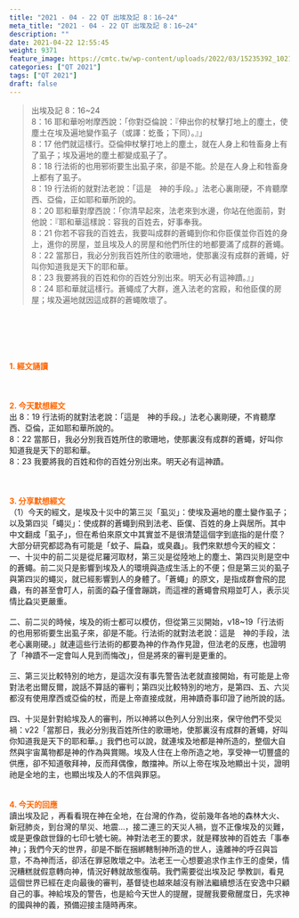 ```yaml
---
title: "2021 - 04 - 22 QT 出埃及記 8：16~24"
meta_title: "2021 - 04 - 22 QT 出埃及記 8：16~24"
description: ""
date: 2021-04-22 12:55:45
weight: 9371
feature_image: https://cmtc.tw/wp-content/uploads/2022/03/15235392_10211799862337740_180693556567566654_o-1.webp
categories: ["QT 2021"]
tags: ["QT 2021"]
draft: false
---
```


<blockquote>出埃及記 8：16~24<br />
8：16 耶和華吩咐摩西說：「你對亞倫說：『伸出你的杖擊打地上的塵土，使塵土在埃及遍地變作虱子（或譯：虼蚤；下同）。』」<br />
8：17 他們就這樣行。亞倫伸杖擊打地上的塵土，就在人身上和牲畜身上有了虱子；埃及遍地的塵土都變成虱子了。<br />
8：18 行法術的也用邪術要生出虱子來，卻是不能。於是在人身上和牲畜身上都有了虱子。<br />
8：19 行法術的就對法老說：「這是　神的手段。」法老心裏剛硬，不肯聽摩西、亞倫，正如耶和華所說的。<br />
8：20 耶和華對摩西說：「你清早起來，法老來到水邊，你站在他面前，對他說：『耶和華這樣說：容我的百姓去，好事奉我。<br />
8：21 你若不容我的百姓去，我要叫成群的蒼蠅到你和你臣僕並你百姓的身上，進你的房屋，並且埃及人的房屋和他們所住的地都要滿了成群的蒼蠅。<br />
8：22 當那日，我必分別我百姓所住的歌珊地，使那裏沒有成群的蒼蠅，好叫你知道我是天下的耶和華。<br />
8：23 我要將我的百姓和你的百姓分別出來。明天必有這神蹟。』」<br />
8：24 耶和華就這樣行。蒼蠅成了大群，進入法老的宮殿，和他臣僕的房屋；埃及遍地就因這成群的蒼蠅敗壞了。</blockquote><br />
&nbsp;<br />
<br />
&nbsp;<br />
<br />
<span style="color: #ff6600;"><strong>1. </strong><strong>經文誦讀</strong></span><br />
<br />
<span style="color: #ff6600;"><strong> </strong></span><br />
<br />
<span style="color: #ff6600;"><strong>2. 今天默想</strong><strong>經文<br />
</strong></span>出 8：19 行法術的就對法老說：「這是　神的手段。」法老心裏剛硬，不肯聽摩西、亞倫，正如耶和華所說的。<br />
8：22 當那日，我必分別我百姓所住的歌珊地，使那裏沒有成群的蒼蠅，好叫你知道我是天下的耶和華。<br />
8：23 我要將我的百姓和你的百姓分別出來。明天必有這神蹟。<br />
<br />
&nbsp;<br />
<br />
<span style="color: #ff6600;"><strong>3. 分享默想經文<br />
</strong></span>（1）今天的經文，是埃及十災中的第三災「虱災」：使埃及遍地的塵土變作虱子；以及第四災「蠅災」：使成群的蒼蠅到飛到法老、臣僕、百姓的身上與居所。其中中文翻成「虱子」，但在希伯來原文中其實並不是很清楚這個字到底指的是什麼？大部分研究都認為有可能是「蚊子、扁蝨，或臭蟲」。我們來默想今天的經文：<br />
一、十災中的前二災是從尼羅河取材，第三災是從陸地上的塵土、第四災則是空中的蒼蠅。前二災只是影響到埃及人的環境與造成生活上的不便；但是第三災的虱子與第四災的蠅災，就已經影響到人的身體了。「蒼蠅」的原文，是指成群會飛的昆蟲，有的甚至會叮人，前面的蝨子僅會蹦跳，而這裡的蒼蠅會飛翔並叮人，表示災情比蝨災更嚴重。<br />
<br />
二、前二災的時候，埃及的術士都可以模仿，但從第三災開始，v18~19「行法術的也用邪術要生出虱子來，卻是不能。行法術的就對法老說：這是　神的手段，法老心裏剛硬。」就連這些行法術的都要為神的作為作見證，但法老的反應，也證明了「神蹟不一定會叫人見到而悔改」，但是將來的審判是更重的。<br />
<br />
三、第三災比較特別的地方，是這次沒有事先警告法老就直接開始，有可能是上帝對法老出爾反爾，說話不算話的審判；第四災比較特別的地方，是第四、五、六災都沒有使用摩西或亞倫的杖，而是上帝直接成就，用神蹟奇事印證了祂所說的話。<br />
<br />
四、十災是針對給埃及人的審判，所以神將以色列人分別出來，保守他們不受災禍：v22「當那日，我必分別我百姓所住的歌珊地，使那裏沒有成群的蒼蠅，好叫你知道我是天下的耶和華。」我們也可以說，就連埃及地都是神所造的，整個大自然與宇宙萬物都是神的作為與賞賜。埃及人住在上帝所造之地，享受神一切豐盛的供應，卻不知道敬拜神，反而拜偶像，敵擋神。所以上帝在埃及地顯出十災，證明祂是全地的主，也顯出埃及人的不信與罪惡。<br />
<br />
<br />
<span style="color: #ff6600;"><strong>4. 今天的回應<br />
</strong></span>讀出埃及記 ，再看看現在神在全地，在台灣的作為，從前幾年各地的森林大火、新冠肺炎，到台灣的旱災、地震…，接二連三的天災人禍，豈不正像埃及的災難，或是更像啟世錄的七印七號七碗。神對法老王的要求，就是釋放神的百姓去「事奉神」；我們今天的世界，卻是不斷在捆綁轄制神所造的世人，遠離神的呼召與旨意，不為神而活，卻活在罪惡敗壞之中。法老王一心想要追求作主作王的虛榮，情況糟糕就假意轉向神，情況好轉就故態復萌。我們需要從出埃及記 學教訓，看見這個世界已經在走向最後的審判，基督徒也越來越沒有辦法繼續想活在安逸中只顧自己的事。神給埃及的警告，也是給今天世人的提醒，提醒我要儆醒度日，先求神的國與神的義，預備迎接主隨時再來。<br />
<br />
&nbsp;
        